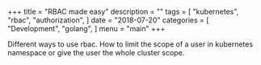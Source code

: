 +++
title = "RBAC made easy"
description = ""
tags = [
    "kubernetes",
    "rbac",
    "authorization",
]
date = "2018-07-20"
categories = [
    "Development",
    "golang",
]
menu = "main"
+++

Different ways to use rbac. How to limit the scope of a user in kubernetes namespace or give the user the whole cluster scope. 